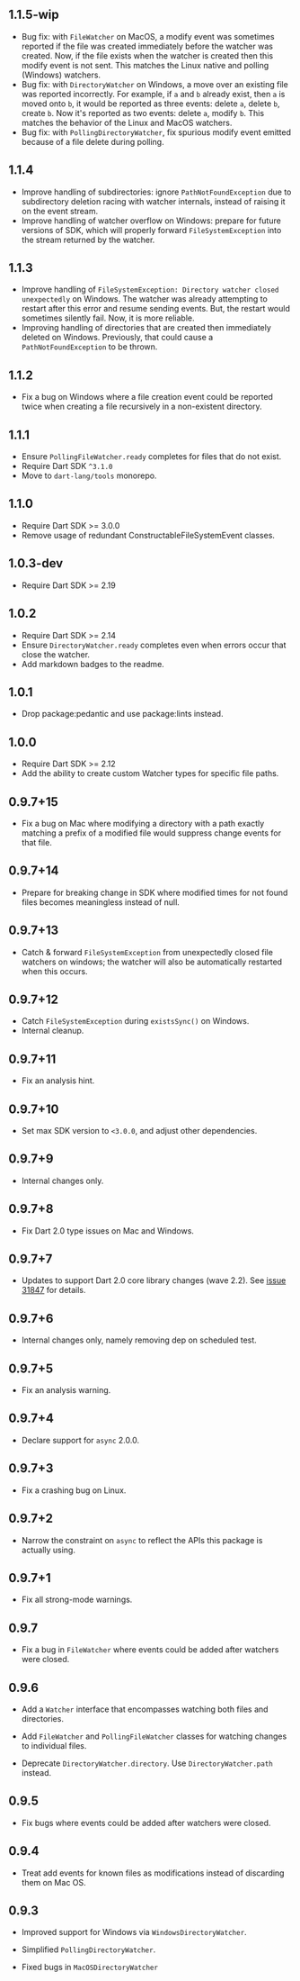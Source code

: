 ## 1.1.5-wip

- Bug fix: with `FileWatcher` on MacOS, a modify event was sometimes reported if
  the file was created immediately before the watcher was created. Now, if the
  file exists when the watcher is created then this modify event is not sent.
  This matches the Linux native and polling (Windows) watchers.
- Bug fix: with `DirectoryWatcher` on Windows, a move over an existing file was
  reported incorrectly. For example, if `a` and `b` already exist, then `a` is
  moved onto `b`, it would be reported as three events: delete `a`, delete `b`,
  create `b`. Now it's reported as two events: delete `a`, modify `b`. This
  matches the behavior of the Linux and MacOS watchers.
- Bug fix: with `PollingDirectoryWatcher`, fix spurious modify event emitted
  because of a file delete during polling.

## 1.1.4

- Improve handling of subdirectories: ignore `PathNotFoundException` due to
  subdirectory deletion racing with watcher internals, instead of raising
  it on the event stream.
- Improve handling of watcher overflow on Windows: prepare for future versions
  of SDK, which will properly forward `FileSystemException` into the stream
  returned by the watcher.

## 1.1.3

- Improve handling of
  `FileSystemException: Directory watcher closed unexpectedly` on Windows. The
  watcher was already attempting to restart after this error and resume sending
  events. But, the restart would sometimes silently fail. Now, it is more
  reliable.
- Improving handling of directories that are created then immediately deleted on
  Windows. Previously, that could cause a `PathNotFoundException` to be thrown.

## 1.1.2

- Fix a bug on Windows where a file creation event could be reported twice when creating
  a file recursively in a non-existent directory.

## 1.1.1

- Ensure `PollingFileWatcher.ready` completes for files that do not exist.
- Require Dart SDK `^3.1.0`
- Move to `dart-lang/tools` monorepo.

## 1.1.0

- Require Dart SDK >= 3.0.0
- Remove usage of redundant ConstructableFileSystemEvent classes.

## 1.0.3-dev

- Require Dart SDK >= 2.19

## 1.0.2

- Require Dart SDK >= 2.14
- Ensure `DirectoryWatcher.ready` completes even when errors occur that close the watcher.
- Add markdown badges to the readme.

## 1.0.1

* Drop package:pedantic and use package:lints instead.

## 1.0.0

* Require Dart SDK >= 2.12
* Add the ability to create custom Watcher types for specific file paths.

## 0.9.7+15

* Fix a bug on Mac where modifying a directory with a path exactly matching a
  prefix of a modified file would suppress change events for that file.

## 0.9.7+14

* Prepare for breaking change in SDK where modified times for not found files
  becomes meaningless instead of null.

## 0.9.7+13

* Catch & forward `FileSystemException` from unexpectedly closed file watchers
  on windows; the watcher will also be automatically restarted when this occurs.

## 0.9.7+12

* Catch `FileSystemException` during `existsSync()` on Windows.
* Internal cleanup.

## 0.9.7+11

* Fix an analysis hint.

## 0.9.7+10

* Set max SDK version to `<3.0.0`, and adjust other dependencies.

## 0.9.7+9

* Internal changes only.

## 0.9.7+8

* Fix Dart 2.0 type issues on Mac and Windows.

## 0.9.7+7

* Updates to support Dart 2.0 core library changes (wave 2.2).
  See [issue 31847][sdk#31847] for details.

  [sdk#31847]: https://github.com/dart-lang/sdk/issues/31847


## 0.9.7+6

* Internal changes only, namely removing dep on scheduled test.

## 0.9.7+5

* Fix an analysis warning.

## 0.9.7+4

* Declare support for `async` 2.0.0.

## 0.9.7+3

* Fix a crashing bug on Linux.

## 0.9.7+2

* Narrow the constraint on `async` to reflect the APIs this package is actually
  using.

## 0.9.7+1

* Fix all strong-mode warnings.

## 0.9.7

* Fix a bug in `FileWatcher` where events could be added after watchers were
  closed.

## 0.9.6

* Add a `Watcher` interface that encompasses watching both files and
  directories.

* Add `FileWatcher` and `PollingFileWatcher` classes for watching changes to
  individual files.

* Deprecate `DirectoryWatcher.directory`. Use `DirectoryWatcher.path` instead.

## 0.9.5

* Fix bugs where events could be added after watchers were closed.

## 0.9.4

* Treat add events for known files as modifications instead of discarding them
  on Mac OS.

## 0.9.3

* Improved support for Windows via `WindowsDirectoryWatcher`.

* Simplified `PollingDirectoryWatcher`.

* Fixed bugs in `MacOSDirectoryWatcher`
